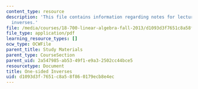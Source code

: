 ```yaml
---
content_type: resource
description: 'This file contains information regarding notes for lecture 8: one-sided
  inverses.'
file: /media/courses/18-700-linear-algebra-fall-2013/d1093d3f7651c8a58f860179ecb8e4ec_MIT18_700F13_one_sided.pdf
file_type: application/pdf
learning_resource_types: []
ocw_type: OCWFile
parent_title: Study Materials
parent_type: CourseSection
parent_uid: 2a547985-ab53-49f1-e9a3-2502cc44bce5
resourcetype: Document
title: One-sided Inverses
uid: d1093d3f-7651-c8a5-8f86-0179ecb8e4ec
---
```

